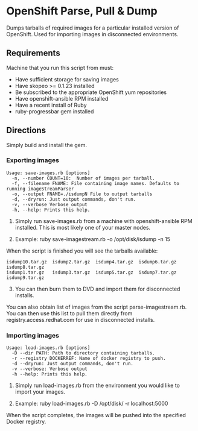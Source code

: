 # OpenShift Parse, Pull & Dump
Dumps tarballs of required images for a particular installed version of OpenShift. Used for importing images in disconnected environments.

## Requirements
Machine that you run this script from must:
* Have sufficient storage for saving images
* Have skopeo >= 0.1.23 installed
* Be subscribed to the appropriate OpenShift yum repositories
* Have openshift-ansible RPM installed
* Have a recent install of Ruby
* ruby-progressbar gem installed

## Directions

Simply build and install the gem.


### Exporting images
```
Usage: save-images.rb [options]
  -n, --number COUNT=10:  Number of images per tarball.
  -f, --filename FNAME: File containing image names. Defaults to running imageStreamParser
  -o, --output FNAME=./isdumpN File to output tarballs
  -d, --dryrun: Just output commands, don't run.
  -v, --verbose Verbose output
  -h, --help: Prints this help.
```
1. Simply run save-images.rb from a machine with openshift-ansible RPM installed. This is most likely one of your master nodes.

2. Example: ruby save-imagestream.rb -o /opt/disk/isdump -n 15

When the script is finished you will see the tarballs available: 
```
isdump10.tar.gz  isdump2.tar.gz  isdump4.tar.gz  isdump6.tar.gz  isdump8.tar.gz
isdump1.tar.gz   isdump3.tar.gz  isdump5.tar.gz  isdump7.tar.gz  isdump9.tar.gz
```

3. You can then burn them to DVD and import them for disconnected installs.

You can also obtain list of images from the script parse-imagestream.rb. You can then use this list to pull them directly from registry.access.redhat.com for use in disconnected installs.

### Importing images
```
Usage: load-images.rb [options]
  -D --dir PATH: Path to directory containing tarballs.
  -r --registry DOCKERREF: Name of docker registry to push.
  -d --dryrun: Just output commands, don't run.
  -v --verbose: Verbose output
  -h --help: Prints this help.
```

1. Simply run load-images.rb from the environment you would like to import your images.

2. Example: ruby load-images.rb -D /opt/disk/ -r localhost:5000

When the script completes, the images will be pushed into the specified Docker registry.
